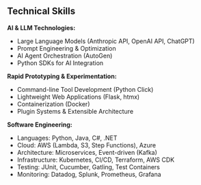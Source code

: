 ## Technical Skills

**AI & LLM Technologies:**
- Large Language Models (Anthropic API, OpenAI API, ChatGPT)
- Prompt Engineering & Optimization
- AI Agent Orchestration (AutoGen)
- Python SDKs for AI Integration

**Rapid Prototyping & Experimentation:**
- Command-line Tool Development (Python Click)
- Lightweight Web Applications (Flask, htmx)
- Containerization (Docker)
- Plugin Systems & Extensible Architecture

**Software Engineering:**
- Languages: Python, Java, C#, .NET
- Cloud: AWS (Lambda, S3, Step Functions), Azure
- Architecture: Microservices, Event-driven (Kafka)
- Infrastructure: Kubernetes, CI/CD, Terraform, AWS CDK
- Testing: JUnit, Cucumber, Gatling, Test Containers
- Monitoring: Datadog, Splunk, Prometheus, Grafana